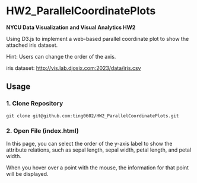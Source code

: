 # HW2_ParallelCoordinatePlots
**NYCU Data Visualization and Visual Analytics HW2**

Using D3.js to implement a web-based parallel coordinate plot to show the attached iris dataset.

Hint: Users can change the order of the axis.

iris dataset: http://vis.lab.djosix.com:2023/data/iris.csv
## Usage
### 1. Clone Repository
```
git clone git@github.com:ting0602/HW2_ParallelCoordinatePlots.git
```
### 2. Open File (index.html)
In this page, you can select the order of the y-axis label to show the attribute relations, such as sepal length, sepal width, petal length, and petal width.

When you hover over a point with the mouse, the information for that point will be displayed.
